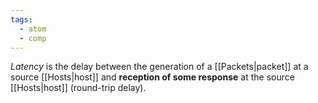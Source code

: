 ```yaml
---
tags:
  - atom
  - comp
---
```

*Latency* is the delay between the generation of a [[Packets|packet]] at a source [[Hosts|host]] and
**reception of some response** at the source [[Hosts|host]] (round-trip delay).